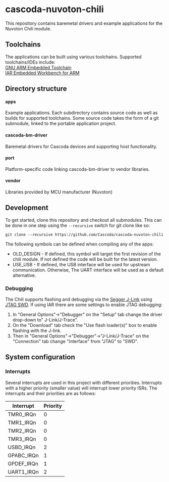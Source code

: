 # cascoda-nuvoton-chili
This repository contains baremetal drivers and example applications for the Nuvoton Chili module.

## Toolchains
The applications can be built using various toolchains. Supported toolchains/IDEs include:<br>
[GNU ARM Embedded Toolchain](https://developer.arm.com/open-source/gnu-toolchain/gnu-rm)<br>
[IAR Embedded Workbench for ARM](https://www.iar.com/iar-embedded-workbench/#!?architecture=ARM)

## Directory structure
#### apps
Example applications. Each subdirectory contains source code as well as builds for supported toolchains. Some source code takes the form of a git submodule, linked to the portable application project.

#### cascoda-bm-driver
Baremetal drivers for Cascoda devices and supporting host functionality.

#### port
Platform-specific code linking cascoda-bm-driver to vendor libraries.

#### vendor
Libraries provided by MCU manufacturer (Nuvoton)

## Development
To get started, clone this repository and checkout all submodules. This can be done in one step using the `--recursive` switch for git clone like so:
```
git clone --recursive https://github.com/Cascoda/cascoda-nuvoton-chili
```

The following symbols can be defined when compiling any of the apps:
- OLD_DESIGN - If defined, this symbol will target the first revision of the chili module. If not defined the code will be built for the latest version.
- USE_USB - If defined, the USB interface will be used for upstream communication. Otherwise, The UART interface will be used as a default alternative.

### Debugging
The Chili supports flashing and debugging via the [Segger J-Link](https://www.segger.com/products/debug-probes/j-link/) using [JTAG SWD](https://en.wikipedia.org/wiki/JTAG#Serial_Wire_Debug). If using IAR there are some settings to enable JTAG debugging: 
1. In "General Options"->"Debugger" on the "Setup" tab change the driver drop-down to" J-Link/J-Trace". 
2. On the "Download" tab check the "Use flash loader(s)" box to enable flashing with the J-link. 
3. Then in "General Options"->"Debugger"->"J-Link/J-Trace" on the "Connection" tab change "Interface" from "JTAG" to "SWD". 

## System configuration
### Interrupts
Several interrupts are used in this project with different priorities. Interrupts with a higher priority (smaller value) will interrupt lower priority ISRs. The interrupts and their priorities are as follows:

| Interrupt  | Priority |
| ---------- | -------- |
| TMR0_IRQn  | 0        |
| TMR1_IRQn  | 0        |
| TMR2_IRQn  | 0        |
| TMR3_IRQn  | 0        |
| USBD_IRQn  | 2        |
| GPABC_IRQn | 1        |
| GPDEF_IRQn | 1        |
| UART1_IRQn | 2        |
